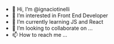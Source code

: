 - 👋 Hi, I’m @ignaciotinelli
- 👀 I’m interested in Front End Developer
- 🌱 I’m currently learning JS and React
- 💞️ I’m looking to collaborate on ...
- 📫 How to reach me ...

<!---
ignaciotinelli/ignaciotinelli is a ✨ special ✨ repository because its `README.md` (this file) appears on your GitHub profile.
You can click the Preview link to take a look at your changes.
--->
